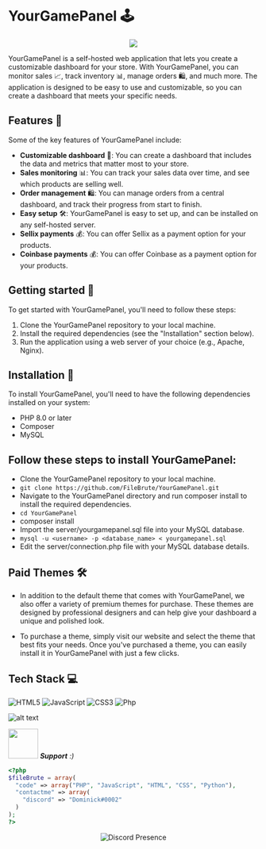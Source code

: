 # YourGamePanel 🕹️

<p align="center">
  <img src="https://github.com/thompsonemerson/thompsonemerson/raw/master/cover-thompson.png" />
</p>

YourGamePanel is a self-hosted web application that lets you create a customizable dashboard for your store. With YourGamePanel, you can monitor sales 📈, track inventory 📊, manage orders 🛍️, and much more. The application is designed to be easy to use and customizable, so you can create a dashboard that meets your specific needs.

## Features 🚀

Some of the key features of YourGamePanel include:

- **Customizable dashboard** 🎨: You can create a dashboard that includes the data and metrics that matter most to your store.
- **Sales monitoring** 📊: You can track your sales data over time, and see which products are selling well.
- **Order management** 🛍️: You can manage orders from a central dashboard, and track their progress from start to finish.
- **Easy setup** 🛠️: YourGamePanel is easy to set up, and can be installed on any self-hosted server.
- **Sellix payments** 💰: You can offer Sellix as a payment option for your products.
- **Coinbase payments** 💰: You can offer Coinbase as a payment option for your products.

## Getting started 🏁

To get started with YourGamePanel, you'll need to follow these steps:

1. Clone the YourGamePanel repository to your local machine.
2. Install the required dependencies (see the "Installation" section below).
3. Run the application using a web server of your choice (e.g., Apache, Nginx).

## Installation 🚀
To install YourGamePanel, you'll need to have the following dependencies installed on your system:

- PHP 8.0 or later
- Composer
- MySQL

## Follow these steps to install YourGamePanel:

- Clone the YourGamePanel repository to your local machine.
- `git clone https://github.com/FileBrute/YourGamePanel.git`
- Navigate to the YourGamePanel directory and run composer install to install the required dependencies.
- `cd YourGamePanel`
- composer install
- Import the server/yourgamepanel.sql file into your MySQL database.
- `mysql -u <username> -p <database_name> < yourgamepanel.sql`
- Edit the server/connection.php file with your MySQL database details.

## Paid Themes 🛠️
- In addition to the default theme that comes with YourGamePanel, we also offer a variety of premium themes for purchase. These themes are designed by professional designers and can help give your dashboard a unique and polished look.

- To purchase a theme, simply visit our website and select the theme that best fits your needs. Once you've purchased a theme, you can easily install it in YourGamePanel with just a few clicks.

## Tech Stack 💻
![HTML5](https://img.shields.io/badge/html5-%23E34F26.svg?style=for-the-badge&logo=html5&logoColor=white) ![JavaScript](https://img.shields.io/badge/javascript-%23323330.svg?style=for-the-badge&logo=javascript&logoColor=%23F7DF1E) ![CSS3](https://img.shields.io/badge/css3-%231572B6.svg?style=for-the-badge&logo=css3&logoColor=white) ![Php](https://img.shields.io/badge/php-%230db7ed.svg?style=for-the-badge&logo=php&logoColor=white)

![alt text](https://github.com/FileBrute/YourGamePanel/blob/cc046de3628ed60f1ed44b152f64cf1c09ec9f59/img/Capture.PNG)

<img src="https://media.giphy.com/media/LnQjpWaON8nhr21vNW/giphy.gif" width="60"> <em><b>Support</b> :)</em>

```php
<?php
$fileBrute = array(
  "code" => array("PHP", "JavaScript", "HTML", "CSS", "Python"),
  "contactme" => array(
    "discord" => "Dominick#0002"
  )
);
?>
```

<p href="https://discord.gg/ptools" align="center">
    <img alt="Discord Presence" src=https://lanyard.cnrad.dev/api/675871691058184192/>
</p>

